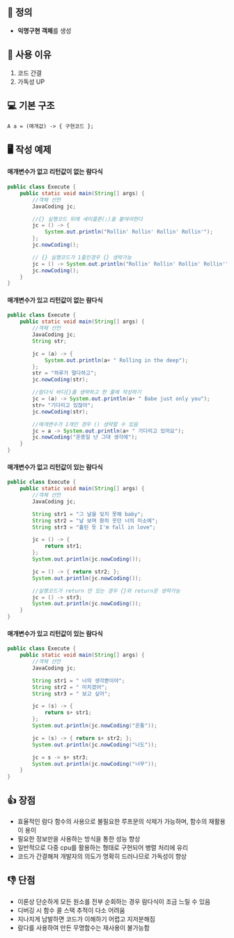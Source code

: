 ## 📌 정의

- **익명구현 객체**를 생성

## 📎 사용 이유

1. 코드 간결
2. 가독성 UP

## 💻 기본 구조

`A a = (매개값) -> { 구현코드 };`

## 🖥 작성 예제

#### 매개변수가 없고 리턴값이 없는 람다식

```java
public class Execute {
    public static void main(String[] args) {
        //객체 선언
        JavaCoding jc;

        //{} 실행코드 뒤에 세미콜론(;)을 붙여야한다
        jc = () -> {
            System.out.println("Rollin' Rollin' Rollin' Rollin'");
        };
        jc.nowCoding();

        // {} 실행코드가 1줄인경우 {} 생략가능
        jc = () -> System.out.println("Rollin' Rollin' Rollin' Rollin'");
        jc.nowCoding();
    }
}
```

#### 매개변수가 있고 리턴값이 없는 람다식

```java
public class Execute {
    public static void main(String[] args) {
        //객체 선언
        JavaCoding jc;
        String str;

        jc = (a) -> {
            System.out.println(a+ " Rolling in the deep");
        };
        str = "하루가 멀다하고";
        jc.nowCoding(str);

        //람다식 바디{}를 생략하고 한 줄에 작성하기
        jc = (a) -> System.out.println(a+ " Babe just only you");
        str= "기다리고 있잖아";
        jc.nowCoding(str);

        //매개변수가 1개인 경우 () 생략할 수 있음
        jc = a -> System.out.println(a+ " 기다리고 있어요");
        jc.nowCoding("온종일 난 그대 생각에");
    }
}
```

#### 매개변수가 없고 리턴값이 있는 람다식

```java
public class Execute {
    public static void main(String[] args) {
        //객체 선언
        JavaCoding jc;

        String str1 = "그 날을 잊지 못해 baby";
        String str2 = "날 보며 환히 웃던 너의 미소에";
        String str3 = "홀린 듯 I'm fall in love";

        jc = () -> {
            return str1;
        };
        System.out.println(jc.nowCoding());

        jc = () -> { return str2; };
        System.out.println(jc.nowCoding());

        //실행코드가 return 만 있는 경우 {}와 return문 생략가능
        jc = () -> str3;
        System.out.println(jc.nowCoding());
    }
}
```

#### 매개변수가 있고 리턴값이 있는 람다식

```java
public class Execute {
    public static void main(String[] args) {
        //객체 선언
        JavaCoding jc;

        String str1 = " 너의 생각뿐이야";
        String str2 = " 미치겠어";
        String str3 = " 보고 싶어";

        jc = (s) -> {
            return s+ str1;
        };
        System.out.println(jc.nowCoding("온통"));

        jc = (s) -> { return s+ str2; };
        System.out.println(jc.nowCoding("나도"));

        jc = s -> s+ str3;
        System.out.println(jc.nowCoding("너무"));
    }
}
```

## 👍 장점

- 효율적인 람다 함수의 사용으로 불필요한 루프문의 삭제가 가능하며, 함수의 재활용이 용이
- 필요한 정보만을 사용하는 방식을 통한 성능 향상
- 일반적으로 다중 cpu를 활용하는 형태로 구현되어 병렬 처리에 유리
- 코드가 간결해져 개발자의 의도가 명확히 드러나므로 가독성이 향상

## 👎 단점

- 이론상 단순하게 모든 원소를 전부 순회하는 경우 람다식이 조금 느릴 수 있음
- 디버깅 시 함수 콜 스택 추적이 다소 어려움
- 지나치게 남발하면 코드가 이해하기 어렵고 지저분해짐
- 람다를 사용하여 만든 무명함수는 재사용이 불가능함
